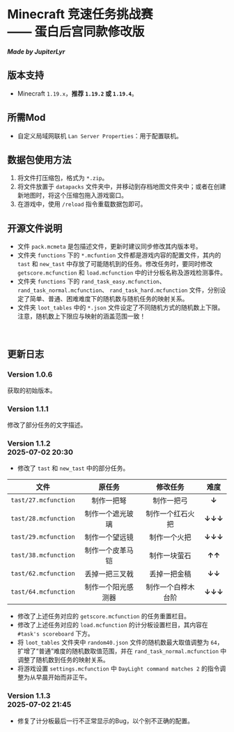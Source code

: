 # Minecraft 竞速任务挑战赛</br>—— 蛋白后宫同款修改版
***Made by JupiterLyr***

## 版本支持
+ Minecraft `1.19.x`，**推荐 `1.19.2` 或 `1.19.4`**。

## 所需Mod
+ 自定义局域网联机 `Lan Server Properties`：用于配置联机。

## 数据包使用方法
1. 将文件打压缩包，格式为 `*.zip`。
2. 将文件放置于 `datapacks` 文件夹中，并移动到存档地图文件夹中；或者在创建新地图时，将这个压缩包拖入游戏窗口。
3. 在游戏中，使用 `/reload` 指令重载数据包即可。

## 开源文件说明
+ 文件 `pack.mcmeta` 是包描述文件，更新时建议同步修改其内版本号。
+ 文件夹 `functions` 下的 `*.mcfuntion` 文件都是游戏内容的配置文件，其内的 `tast` 和 `new_tast` 中存放了可能随机到的任务。修改任务时，要同时修改 `getscore.mcfunction` 和 `load.mcfunction` 中的计分板名称及游戏检测事件。
+ 文件夹 `functions` 下的 `rand_task_easy.mcfunction`、 `rand_task_normal.mcfunction`、 `rand_task_hard.mcfunction` 文件，分别设定了简单、普通、困难难度下的随机数与随机任务的映射关系。
+ 文件夹 `loot_tables` 中的 `*.json` 文件设定了不同随机方式的随机数上下限。注意，随机数上下限应与映射的涵盖范围一致！
</br>

## 更新日志
### Version 1.0.6
获取的初始版本。
</br>

### Version 1.1.1
修改了部分任务的文字描述。
</br>

### Version 1.1.2</br>2025-07-02 20:30
+ 修改了 `tast` 和 `new_tast` 中的部分任务。

| 文件 | 原任务 | 修改任务 | 难度 |
| :---: | :---: | :---: | :---: |
| `tast/27.mcfunction` | 制作一把弩 | 制作一把弓 | **↓** |
| `tast/28.mcfunction` | 制作一个遮光玻璃 | 制作一个红石火把 | **↓↓↓** |
| `tast/29.mcfunction` | 制作一个望远镜 | 制作一个火把 | **↓↓↓** |
| `tast/38.mcfunction` | 制作一个皮革马铠 | 制作一块萤石 | **↑↑** |
| `tast/62.mcfunction` | 丢掉一把三叉戟 | 丢掉一把金稿 | **↓↓** |
| `tast/64.mcfunction` | 制作一个阳光感测器 | 制作一个白桦木台阶 | **↓↓↓** |

+ 修改了上述任务对应的 `getscore.mcfunction` 的任务重置栏目。
+ 修改了上述任务对应的 `load.mcfunction` 的计分板设置栏目，其内容在 `#task's scoreboard` 下方。
+ 将 `loot_tables` 文件夹中 `random40.json` 文件的随机数最大取值调整为 `64`，扩增了“普通”难度的随机数取值范围，并在 `rand_task_normal.mcfunction` 中调整了随机数到任务的映射关系。
+ 将游戏设置 `settings.mcfunction` 中 `DayLight command matches 2` 的指令调整为从早晨开始而非正午。

### Version 1.1.3</br>2025-07-02 21:45
+ 修复了计分板最后一行不正常显示的Bug，以个别不正确的配置。